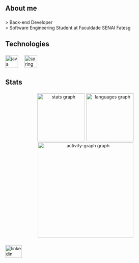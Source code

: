 <h2 align="left">About me</h2>

###

<p align="left">> Back-end Developer<br>> Software Engineering Student at Faculdade SENAI Fatesg</p>

###

<h2 align="left">Technologies</h2>

###

<div align="left">
  <img src="https://skillicons.dev/icons?i=java" height="40" alt="java logo" />
  <img width="12" />
  <img src="https://skillicons.dev/icons?i=spring" height="40" alt="spring logo" />
</div>

###

<h2 align="left">Stats</h2>

###

<div align="center">
  <img src="https://github-readme-stats.vercel.app/api?username=hartur-sales&hide_title=false&hide_rank=true&show_icons=true&include_all_commits=true&count_private=true&disable_animations=false&theme=gotham&locale=en&hide_border=true" height="150" alt="stats graph" />
  <img src="https://github-readme-stats.vercel.app/api/top-langs?username=hartur-sales&locale=en&hide_title=false&layout=compact&card_width=320&langs_count=5&theme=gotham&hide_border=true" height="150" alt="languages graph" />
  <img src="https://github-readme-activity-graph.vercel.app/graph?username=hartur-sales&radius=16&theme=gotham&area=true&hide_border=true" height="300" alt="activity-graph graph" />
</div>

###

<div align="left">
  <a href="https://www.linkedin.com/in/hartur-sales-xavier/" target="_blank">
    <img src="https://raw.githubusercontent.com/maurodesouza/profile-readme-generator/master/src/assets/icons/social/linkedin/default.svg" width="52" height="40" alt="linkedin logo" />
  </a>
</div>

###
